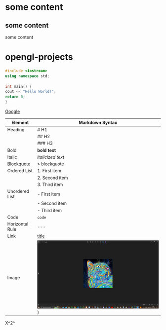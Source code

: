 # some content
## some content
some content
# opengl-projects
```cpp
#include <iostream>
using namespace std;

int main() {
cout << "Hello World!";
return 0;
}
```

[Google](https://google.com)


| Element        | Markdown Syntax               |
|----------------|-------------------------------|
| Heading        | # H1                          |
|                |  ## H2                        |
|                | ### H3                        |
| Bold           | **bold text**                 |
| Italic         | *italicized text*             |
| Blockquote     | > blockquote                  |
| Ordered List   | 1. First item                 |
|                | 2. Second item                |
|                | 3. Third item                 |
| Unordered List | - First item                  |
|                | - Second item                 |
|                | - Third item                  |
| Code           | `code`                        |
| Horizontal Rule| ---                           |
| Link           | [title](https://www.example.com) |
| Image          | ![img.png](img.png))          |




X^2^

